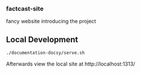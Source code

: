 ### factcast-site

fancy website introducing the project

## Local Development

```bash
./documentation-docsy/serve.sh
```

Afterwards view the local site at http://localhost:1313/